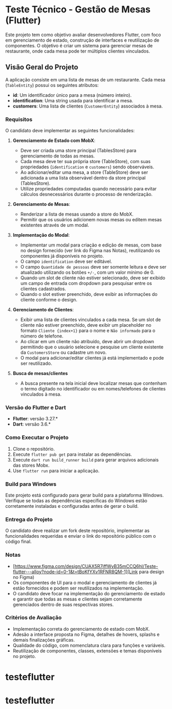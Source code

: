 # Teste Técnico - Gestão de Mesas (Flutter)

Este projeto tem como objetivo avaliar desenvolvedores Flutter, com foco em gerenciamento de estado, construção de interfaces e reutilização de componentes. O objetivo é criar um sistema para gerenciar mesas de restaurante, onde cada mesa pode ter múltiplos clientes vinculados.

## Visão Geral do Projeto

A aplicação consiste em uma lista de mesas de um restaurante. Cada mesa (`TableEntity`) possui os seguintes atributos:

- **id**: Um identificador único para a mesa (número inteiro).
- **identification**: Uma string usada para identificar a mesa.
- **customers**: Uma lista de clientes (`CustomerEntity`) associados à mesa.

### Requisitos

O candidato deve implementar as seguintes funcionalidades:

1. **Gerenciamento de Estado com MobX**:
   - Deve ser criada uma store principal (TablesStore) para gerenciamento de todas as mesas.
   - Cada mesa deve ter sua própria store (TableStore), com suas propriedades (`identification` e `customers`) sendo observáveis.
   - Ao adicionar/editar uma mesa, a store (TableStore) deve ser adicionada a uma lista observável dentro da store principal (TablesStore).
   - Utilize propriedades computadas quando necessário para evitar cálculos desnecessários durante o processo de renderização.

2. **Gerenciamento de Mesas**:
   - Renderizar a lista de mesas usando a store do MobX.
   - Permitir que os usuários adicionem novas mesas ou editem mesas existentes através de um modal.

3. **Implementação do Modal**:
   - Implementar um modal para criação e edição de mesas, com base no design fornecido (ver link do Figma nas Notas), reutilizando os componentes já disponíveis no projeto.
   - O campo `identification` deve ser editável.
   - O campo `Quantidade de pessoas` deve ser somente leitura e deve ser atualizado utilizando os botões `+/-`, com um valor mínimo de 0.
   - Quando um slot de cliente não estiver selecionado, deve ser exibido um campo de entrada com dropdown para pesquisar entre os clientes cadastrados.
   - Quando o slot estiver preenchido, deve exibir as informações do cliente conforme o design.

4. **Gerenciamento de Clientes**:
   - Exibir uma lista de clientes vinculados a cada mesa. Se um slot de cliente não estiver preenchido, deve exibir um placeholder no formato `Cliente {index+1}` para o nome e `Não informado` para o número de telefone.
   - Ao clicar em um cliente não atribuído, deve abrir um dropdown permitindo que o usuário selecione e pesquise um cliente existente da `CustomersStore` ou cadastre um novo.
   - O modal para adicionar/editar clientes já está implementado e pode ser reutilizado.

5. **Busca de mesas/clientes**
   - A busca presente na tela inicial deve localizar mesas que contenham o termo digitado no identificador ou em nomes/telefones de clientes vinculados à mesa.

### Versão do Flutter e Dart

- **Flutter**: versão 3.27.*
- **Dart**: versão 3.6.*

### Como Executar o Projeto

1. Clone o repositório.
2. Execute `flutter pub get` para instalar as dependências.
3. Execute `dart run build_runner build` para gerar arquivos adicionais das stores Mobx.
4. Use `flutter run` para iniciar a aplicação.

### Build para Windows

Este projeto está configurado para gerar build para a plataforma Windows. Verifique se todas as dependências específicas do Windows estão corretamente instaladas e configuradas antes de gerar o build.

### Entrega do Projeto

O candidato deve realizar um fork deste repositório, implementar as funcionalidades requeridas e enviar o link do repositório público com o código final.

### Notas

- [https://www.figma.com/design/CUAX5R7iffWvB35mCCQ6hl/Teste-flutter---alloy?node-id=0-1&t=tBoKfYXv1RFNR8QM-1](Link para design no Figma)
- Os componentes de UI para o modal e gerenciamento de clientes já estão fornecidos e podem ser reutilizados na implementação.
- O candidato deve focar na implementação do gerenciamento de estado e garantir que todas as mesas e clientes sejam corretamente gerenciados dentro de suas respectivas stores.

### Critérios de Avaliação

- Implementação correta do gerenciamento de estado com MobX.
- Adesão a interface proposta no Figma, detalhes de hovers, splashs e demais finalizações gráficas.
- Qualidade do código, com nomenclatura clara para funções e variáveis.
- Reutilização de componentes, classes, extensões e temas disponíveis no projeto.
# testeflutter
# testeflutter
